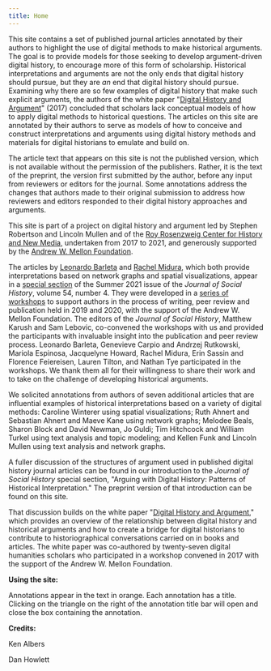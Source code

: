 ```yaml
---
title: Home
---
```


This site contains a set of published journal articles annotated by
their authors to highlight the use of digital methods to make historical
arguments. The goal is to provide models for those seeking to develop
argument-driven digital history, to encourage more of this form of
scholarship. Historical interpretations and arguments are not the only
ends that digital history should pursue, but they are *an* end that
digital history should pursue. Examining why there are so few examples
of digital history that make such explicit arguments, the authors of the
white paper "[Digital History and
Argument](https://rrchnm.org/wordpress/wp-content/uploads/2017/11/digital-history-and-argument.RRCHNM.pdf)"
(2017) concluded that scholars lack conceptual models of how to apply
digital methods to historical questions. The articles on this site are
annotated by their authors to serve as models of how to conceive and
construct interpretations and arguments using digital history methods
and materials for digital historians to emulate and build on.

The article text that appears on this site is not the published version,
which is not available without the permission of the publishers. Rather, it is
the text of the preprint, the version first submitted by the author, before any
input from reviewers or editors for the journal. Some annotations
address the changes that authors made to their original submission to
address how reviewers and editors responded to their digital history
approaches and arguments.

This site is part of a project on digital history and argument led by
Stephen Robertson and Lincoln Mullen and of the [Roy Rosenzweig Center for
History and New Media](https://rrchnm.org), undertaken from 2017 to 2021,
and generously supported by the [Andrew W. Mellon Foundation](https://mellon.org).

The articles by [Leonardo Barleta](/articles/barleta/) and [Rachel Midura](/articles/midura/), which both provide
interpretations based on network graphs and spatial visualizations,
appear in a [special section](https://academic.oup.com/jsh/search-results?f_TocHeadingTitle=Special+Section%3a+Arguing+with+Digital+Histories) of the Summer 2021 issue of the *Journal of
Social History*, volume 54, number 4. They were developed in a [series
of
workshops](https://rrchnm.org/news/workshop-digital-history-articles/)
to support authors in the process of writing, peer review and
publication held in 2019 and 2020, with the support of the Andrew W.
Mellon Foundation. The editors of the *Journal of Social History*, Matthew
Karush and Sam Lebovic, co-convened the workshops with us and provided
the participants with invaluable insight into the publication and peer
review process. Leonardo Barleta, Genevieve Carpio and Andrzej
Rutkowski, Mariola Espinosa, Jacquelyne Howard, Rachel Midura, Erin
Sassin and Florence Feiereisen, Lauren Tilton, and Nathan Tye
participated in the workshops. We thank them all for their willingness
to share their work and to take on the challenge of
developing historical arguments.

We solicited annotations from authors of seven additional articles that
are influential examples of historical interpretations based on a
variety of digital methods: Caroline Winterer using spatial
visualizations; Ruth Ahnert and Sebastian Ahnert and Maeve Kane using
network graphs; Melodee Beals, Sharon Block and David Newman, Jo
Guldi; Tim Hitchcock and William Turkel using text analysis and
topic modeling; and Kellen Funk and Lincoln Mullen using text analysis and network graphs.

A fuller discussion of the structures of argument used in published
digital history journal articles can be found in our introduction to the
*Journal of Social History* special section, "Arguing with Digital
History: Patterns of Historical Interpretation." The preprint version of
that introduction can be found on this site.

That discussion builds on the white paper "[Digital History and
Argument](https://rrchnm.org/argument-white-paper/)," which
provides an overview of the relationship between digital history and
historical arguments and how to create a bridge for digital historians
to contribute to historiographical conversations carried on in books and
articles. The white paper was co-authored by twenty-seven digital
humanities scholars who participated in a workshop convened in 2017 with
the support of the Andrew W. Mellon Foundation.

**Using the site:**

Annotations appear in the text in orange. Each annotation has a title.
Clicking on the triangle on the right of the annotation title bar will
open and close the box containing the annotation.

**Credits:**

Ken Albers

Dan Howlett
